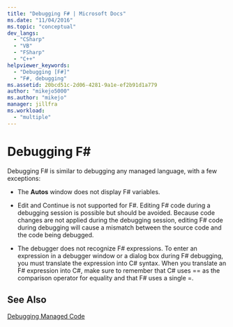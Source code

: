 ```yaml
---
title: "Debugging F# | Microsoft Docs"
ms.date: "11/04/2016"
ms.topic: "conceptual"
dev_langs:
  - "CSharp"
  - "VB"
  - "FSharp"
  - "C++"
helpviewer_keywords:
  - "Debugging [F#]"
  - "F#, debugging"
ms.assetid: 20bcd51c-2d06-4281-9a1e-ef2b91d1a779
author: "mikejo5000"
ms.author: "mikejo"
manager: jillfra
ms.workload:
  - "multiple"
---
```

# Debugging F#
Debugging F# is similar to debugging any managed language, with a few exceptions:

-   The **Autos** window does not display F# variables.

-   Edit and Continue is not supported for F#. Editing F# code during a debugging session is possible but should be avoided. Because code changes are not applied during the debugging session, editing F# code during debugging will cause a mismatch between the source code and the code being debugged.

-   The debugger does not recognize F# expressions. To enter an expression in a debugger window or a dialog box during F# debugging, you must translate the expression into C# syntax. When you translate an F# expression into C#, make sure to remember that C# uses == as the comparison operator for equality and that F# uses a single =.

## See Also
 [Debugging Managed Code](../debugger/debugging-managed-code.md)
